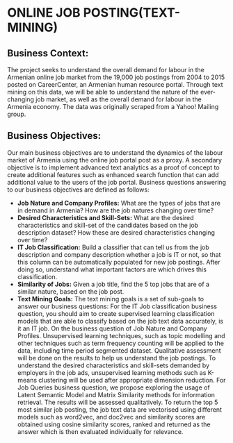 # ONLINE JOB POSTING(TEXT-MINING)
## Business Context:
The project seeks to understand the overall demand for labour in the Armenian online job market from the 19,000 job postings from 2004 to 2015 posted on CareerCenter, an Armenian human resource portal. Through text mining on this data, we will be able to understand the nature of the ever-changing job market, as well as the overall demand for labour in the Armenia economy. The data was originally scraped from a Yahoo! Mailing group.
## Business Objectives:
Our main business objectives are to understand the dynamics of the labour market of Armenia using the online job portal post as a proxy. A secondary objective is to implement advanced text analytics as a proof of concept to create additional features such as enhanced search function that can add additional value to the users of the job portal.
Business questions answering to our business objectives are defined as follows:
- **Job Nature and Company Profiles:** What are the types of jobs that are in demand in Armenia? How are the job natures changing over time?
- **Desired Characteristics and Skill-Sets:**
What are the desired characteristics and skill-set of the candidates based on the job description dataset? How these are desired characteristics changing over time?
- **IT Job Classification:** Build a classifier that can tell us from the job description and company description whether a job is IT or not, so that this column can be automatically populated for new job postings. After doing so, understand what important factors are which drives this classification.
- **Similarity of Jobs:** Given a job title, find the 5 top jobs that are of a similar nature, based on the job post.
- **Text Mining Goals:**
The text mining goals is a set of sub-goals to answer our business questions:
For the IT Job classification business question, you should aim to create supervised learning classification models that are able to classify based on the job text data accurately, is it an IT job.
On the business question of Job Nature and Company Profiles. Unsupervised learning techniques, such as topic modelling and other techniques such as term frequency counting will be applied to the data, including time period segmented dataset. Qualitative assessment will be done on the results to help us understand the job postings.
To understand the desired characteristics and skill-sets demanded by employers in the job ads, unsupervised learning methods such as K-means clustering will be used after appropriate dimension reduction.
For Job Queries business question, we propose exploring the usage of Latent Semantic Model and Matrix Similarity methods for information retrieval. The results will be assessed qualitatively. To return the top 5 most similar job posting, the job text data are vectorised using different models such as word2vec, and doc2vec and similarity scores are obtained using cosine similarity scores, ranked and returned as the answer which is then evaluated individually for relevance.
